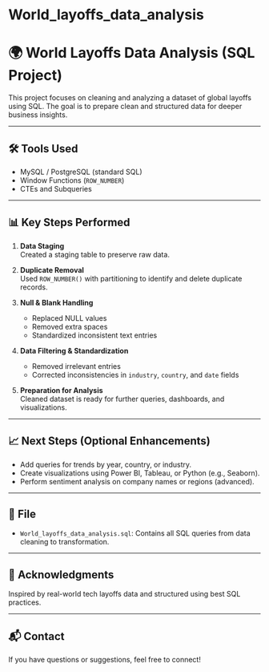 # World_layoffs_data_analysis

# 🌍 World Layoffs Data Analysis (SQL Project)

This project focuses on cleaning and analyzing a dataset of global layoffs using SQL. The goal is to prepare clean and structured data for deeper business insights.

---

## 🛠️ Tools Used
- MySQL / PostgreSQL (standard SQL)
- Window Functions (`ROW_NUMBER`)
- CTEs and Subqueries

---

## 📊 Key Steps Performed

1. **Data Staging**  
   Created a staging table to preserve raw data.

2. **Duplicate Removal**  
   Used `ROW_NUMBER()` with partitioning to identify and delete duplicate records.

3. **Null & Blank Handling**  
   - Replaced NULL values
   - Removed extra spaces
   - Standardized inconsistent text entries

4. **Data Filtering & Standardization**  
   - Removed irrelevant entries
   - Corrected inconsistencies in `industry`, `country`, and `date` fields

5. **Preparation for Analysis**  
   Cleaned dataset is ready for further queries, dashboards, and visualizations.

---

## 📈 Next Steps (Optional Enhancements)
- Add queries for trends by year, country, or industry.
- Create visualizations using Power BI, Tableau, or Python (e.g., Seaborn).
- Perform sentiment analysis on company names or regions (advanced).

---

## 📁 File
- `World_layoffs_data_analysis.sql`: Contains all SQL queries from data cleaning to transformation.

---

## 🙌 Acknowledgments
Inspired by real-world tech layoffs data and structured using best SQL practices.

---

## 📬 Contact
If you have questions or suggestions, feel free to connect!


